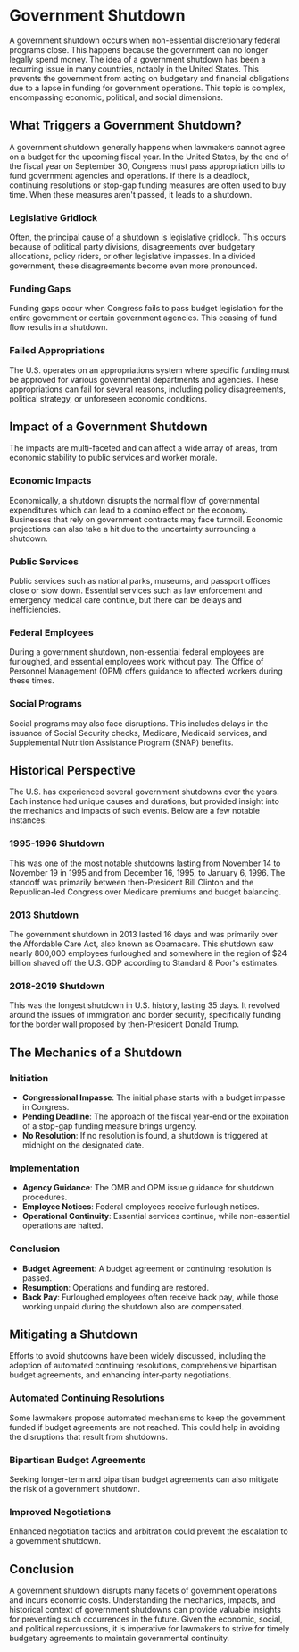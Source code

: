 # Government Shutdown

A government shutdown occurs when non-essential discretionary federal programs close. This happens because the government can no longer legally spend money. The idea of a government shutdown has been a recurring issue in many countries, notably in the United States. This prevents the government from acting on budgetary and financial obligations due to a lapse in funding for government operations. This topic is complex, encompassing economic, political, and social dimensions.

## What Triggers a Government Shutdown?

A government shutdown generally happens when lawmakers cannot agree on a budget for the upcoming fiscal year. In the United States, by the end of the fiscal year on September 30, Congress must pass appropriation bills to fund government agencies and operations. If there is a deadlock, continuing resolutions or stop-gap funding measures are often used to buy time. When these measures aren't passed, it leads to a shutdown.

### Legislative Gridlock

Often, the principal cause of a shutdown is legislative gridlock. This occurs because of political party divisions, disagreements over budgetary allocations, policy riders, or other legislative impasses. In a divided government, these disagreements become even more pronounced.

### Funding Gaps

Funding gaps occur when Congress fails to pass budget legislation for the entire government or certain government agencies. This ceasing of fund flow results in a shutdown.

### Failed Appropriations

The U.S. operates on an appropriations system where specific funding must be approved for various governmental departments and agencies. These appropriations can fail for several reasons, including policy disagreements, political strategy, or unforeseen economic conditions.

## Impact of a Government Shutdown

The impacts are multi-faceted and can affect a wide array of areas, from economic stability to public services and worker morale. 

### Economic Impacts

Economically, a shutdown disrupts the normal flow of governmental expenditures which can lead to a domino effect on the economy. Businesses that rely on government contracts may face turmoil. Economic projections can also take a hit due to the uncertainty surrounding a shutdown.

### Public Services

Public services such as national parks, museums, and passport offices close or slow down. Essential services such as law enforcement and emergency medical care continue, but there can be delays and inefficiencies.

### Federal Employees

During a government shutdown, non-essential federal employees are furloughed, and essential employees work without pay. The Office of Personnel Management (OPM) offers guidance to affected workers during these times.

### Social Programs

Social programs may also face disruptions. This includes delays in the issuance of Social Security checks, Medicare, Medicaid services, and Supplemental Nutrition Assistance Program (SNAP) benefits.

## Historical Perspective

The U.S. has experienced several government shutdowns over the years. Each instance had unique causes and durations, but provided insight into the mechanics and impacts of such events. Below are a few notable instances:

### 1995-1996 Shutdown

This was one of the most notable shutdowns lasting from November 14 to November 19 in 1995 and from December 16, 1995, to January 6, 1996. The standoff was primarily between then-President Bill Clinton and the Republican-led Congress over Medicare premiums and budget balancing.

### 2013 Shutdown

The government shutdown in 2013 lasted 16 days and was primarily over the Affordable Care Act, also known as Obamacare. This shutdown saw nearly 800,000 employees furloughed and somewhere in the region of $24 billion shaved off the U.S. GDP according to Standard & Poor's estimates.

### 2018-2019 Shutdown

This was the longest shutdown in U.S. history, lasting 35 days. It revolved around the issues of immigration and border security, specifically funding for the border wall proposed by then-President Donald Trump.

## The Mechanics of a Shutdown

### Initiation

- **Congressional Impasse**: The initial phase starts with a budget impasse in Congress.
- **Pending Deadline**: The approach of the fiscal year-end or the expiration of a stop-gap funding measure brings urgency.
- **No Resolution**: If no resolution is found, a shutdown is triggered at midnight on the designated date.

### Implementation

- **Agency Guidance**: The OMB and OPM issue guidance for shutdown procedures.
- **Employee Notices**: Federal employees receive furlough notices.
- **Operational Continuity**: Essential services continue, while non-essential operations are halted.

### Conclusion

- **Budget Agreement**: A budget agreement or continuing resolution is passed.
- **Resumption**: Operations and funding are restored.
- **Back Pay**: Furloughed employees often receive back pay, while those working unpaid during the shutdown also are compensated.

## Mitigating a Shutdown

Efforts to avoid shutdowns have been widely discussed, including the adoption of automated continuing resolutions, comprehensive bipartisan budget agreements, and enhancing inter-party negotiations. 

### Automated Continuing Resolutions

Some lawmakers propose automated mechanisms to keep the government funded if budget agreements are not reached. This could help in avoiding the disruptions that result from shutdowns.

### Bipartisan Budget Agreements

Seeking longer-term and bipartisan budget agreements can also mitigate the risk of a government shutdown.

### Improved Negotiations

Enhanced negotiation tactics and arbitration could prevent the escalation to a government shutdown. 

## Conclusion

A government shutdown disrupts many facets of government operations and incurs economic costs. Understanding the mechanics, impacts, and historical context of government shutdowns can provide valuable insights for preventing such occurrences in the future. Given the economic, social, and political repercussions, it is imperative for lawmakers to strive for timely budgetary agreements to maintain governmental continuity.